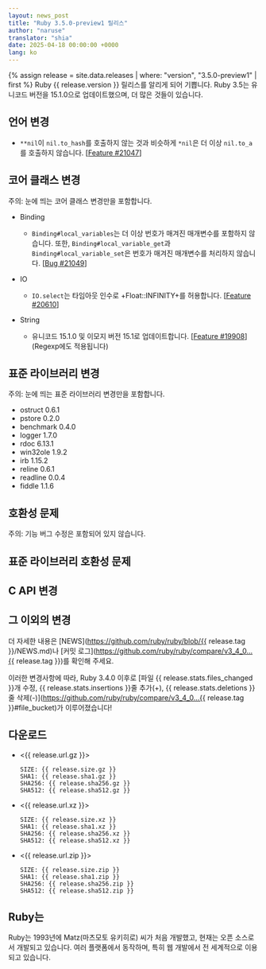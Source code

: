 ```yaml
---
layout: news_post
title: "Ruby 3.5.0-preview1 릴리스"
author: "naruse"
translator: "shia"
date: 2025-04-18 00:00:00 +0000
lang: ko
---
```


{% assign release = site.data.releases | where: "version", "3.5.0-preview1" | first %}
Ruby {{ release.version }} 릴리스를 알리게 되어 기쁩니다. Ruby 3.5는 유니코드 버전을 15.1.0으로 업데이트했으며, 더 많은 것들이 있습니다.

## 언어 변경

* `**nil`이 `nil.to_hash`를 호출하지 않는 것과 비슷하게 `*nil`은 더 이상 `nil.to_a`를 호출하지 않습니다.
  [[Feature #21047]]

## 코어 클래스 변경

주의: 눈에 띄는 코어 클래스 변경만을 포함합니다.

* Binding

    * `Binding#local_variables`는 더 이상 번호가 매겨진 매개변수를 포함하지 않습니다.
      또한, `Binding#local_variable_get`과 `Binding#local_variable_set`은 번호가 매겨진 매개변수를 처리하지 않습니다.
      [[Bug #21049]]

* IO

    * `IO.select`는 타임아웃 인수로 +Float::INFINITY+를 허용합니다.
      [[Feature #20610]]

* String

    * 유니코드 15.1.0 및 이모지 버전 15.1로 업데이트합니다. [[Feature #19908]]
        (Regexp에도 적용됩니다)


## 표준 라이브러리 변경

주의: 눈에 띄는 표준 라이브러리 변경만을 포함합니다.

* ostruct 0.6.1
* pstore 0.2.0
* benchmark 0.4.0
* logger 1.7.0
* rdoc 6.13.1
* win32ole 1.9.2
* irb 1.15.2
* reline 0.6.1
* readline 0.0.4
* fiddle 1.1.6

## 호환성 문제

주의: 기능 버그 수정은 포함되어 있지 않습니다.



## 표준 라이브러리 호환성 문제


## C API 변경



## 그 이외의 변경



더 자세한 내용은 [NEWS](https://github.com/ruby/ruby/blob/{{ release.tag }}/NEWS.md)나
[커밋 로그](https://github.com/ruby/ruby/compare/v3_4_0...{{ release.tag }})를
확인해 주세요.

이러한 변경사항에 따라, Ruby 3.4.0 이후로 [파일 {{ release.stats.files_changed }}개 수정, {{ release.stats.insertions }}줄 추가(+), {{ release.stats.deletions }}줄 삭제(-)](https://github.com/ruby/ruby/compare/v3_4_0...{{ release.tag }}#file_bucket)가
이루어졌습니다!

## 다운로드

* <{{ release.url.gz }}>

      SIZE: {{ release.size.gz }}
      SHA1: {{ release.sha1.gz }}
      SHA256: {{ release.sha256.gz }}
      SHA512: {{ release.sha512.gz }}

* <{{ release.url.xz }}>

      SIZE: {{ release.size.xz }}
      SHA1: {{ release.sha1.xz }}
      SHA256: {{ release.sha256.xz }}
      SHA512: {{ release.sha512.xz }}

* <{{ release.url.zip }}>

      SIZE: {{ release.size.zip }}
      SHA1: {{ release.sha1.zip }}
      SHA256: {{ release.sha256.zip }}
      SHA512: {{ release.sha512.zip }}

## Ruby는

Ruby는 1993년에 Matz(마츠모토 유키히로) 씨가 처음 개발했고,
현재는 오픈 소스로서 개발되고 있습니다. 여러 플랫폼에서 동작하며,
특히 웹 개발에서 전 세계적으로 이용되고 있습니다.

[Feature #21047]: https://bugs.ruby-lang.org/issues/21047
[Bug #21049]: https://bugs.ruby-lang.org/issues/21049
[Feature #20610]: https://bugs.ruby-lang.org/issues/20610
[Feature #19908]: https://bugs.ruby-lang.org/issues/19908
